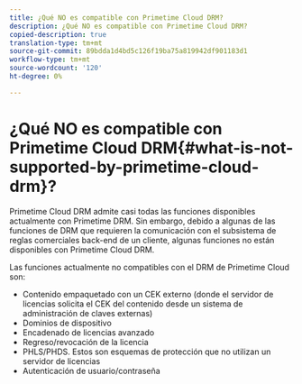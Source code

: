 ```yaml
---
title: ¿Qué NO es compatible con Primetime Cloud DRM?
description: ¿Qué NO es compatible con Primetime Cloud DRM?
copied-description: true
translation-type: tm+mt
source-git-commit: 89bdda1d4bd5c126f19ba75a819942df901183d1
workflow-type: tm+mt
source-wordcount: '120'
ht-degree: 0%

---
```



# ¿Qué NO es compatible con Primetime Cloud DRM{#what-is-not-supported-by-primetime-cloud-drm}?

Primetime Cloud DRM admite casi todas las funciones disponibles actualmente con Primetime DRM. Sin embargo, debido a algunas de las funciones de DRM que requieren la comunicación con el subsistema de reglas comerciales back-end de un cliente, algunas funciones no están disponibles con Primetime Cloud DRM.

Las funciones actualmente no compatibles con el DRM de Primetime Cloud son:

* Contenido empaquetado con un CEK externo (donde el servidor de licencias solicita el CEK del contenido desde un sistema de administración de claves externas)
* Dominios de dispositivo
* Encadenado de licencias avanzado
* Regreso/revocación de la licencia
* PHLS/PHDS. Estos son esquemas de protección que no utilizan un servidor de licencias
* Autenticación de usuario/contraseña

